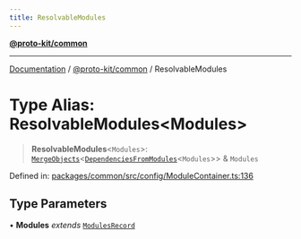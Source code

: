 ```yaml
---
title: ResolvableModules
---
```


[**@proto-kit/common**](../README.md)

***

[Documentation](../../../README.md) / [@proto-kit/common](../README.md) / ResolvableModules

# Type Alias: ResolvableModules\<Modules\>

> **ResolvableModules**\<`Modules`\>: [`MergeObjects`](MergeObjects.md)\<[`DependenciesFromModules`](DependenciesFromModules.md)\<`Modules`\>\> & `Modules`

Defined in: [packages/common/src/config/ModuleContainer.ts:136](https://github.com/proto-kit/framework/blob/b953c754e500c62f01fbbd6d09adfb2f5577269d/packages/common/src/config/ModuleContainer.ts#L136)

## Type Parameters

• **Modules** *extends* [`ModulesRecord`](../interfaces/ModulesRecord.md)
